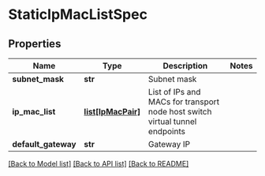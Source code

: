 # StaticIpMacListSpec

## Properties
Name | Type | Description | Notes
------------ | ------------- | ------------- | -------------
**subnet_mask** | **str** | Subnet mask | 
**ip_mac_list** | [**list[IpMacPair]**](IpMacPair.md) | List of IPs and MACs for transport node host switch virtual tunnel endpoints | 
**default_gateway** | **str** | Gateway IP | 

[[Back to Model list]](../README.md#documentation-for-models) [[Back to API list]](../README.md#documentation-for-api-endpoints) [[Back to README]](../README.md)

